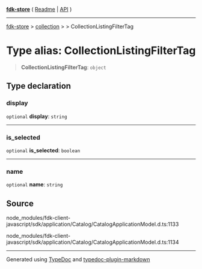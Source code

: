 [**fdk-store**](../../../README.md) ( [Readme](../../../README.md) \| [API](../../../API.md) )

---

[fdk-store](../../../API.md) > [collection](../../README.md) > [<internal>](../README.md) > CollectionListingFilterTag

# Type alias: CollectionListingFilterTag

> **CollectionListingFilterTag**: `object`

## Type declaration

### display

`optional` **display**: `string`

---

### is_selected

`optional` **is_selected**: `boolean`

---

### name

`optional` **name**: `string`

## Source

node_modules/fdk-client-javascript/sdk/application/Catalog/CatalogApplicationModel.d.ts:1133

node_modules/fdk-client-javascript/sdk/application/Catalog/CatalogApplicationModel.d.ts:1134

---

Generated using [TypeDoc](https://typedoc.org/) and [typedoc-plugin-markdown](https://www.npmjs.com/package/typedoc-plugin-markdown)
